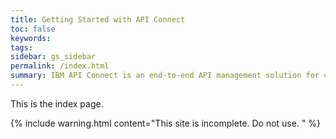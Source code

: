 ```yaml
---
title: Getting Started with API Connect
toc: false
keywords:
tags:
sidebar: gs_sidebar
permalink: /index.html
summary: IBM API Connect is an end-to-end API management solution for creating, running, managing, and securing APIs.
---
```

This is the index page.

{% include warning.html content="This site is incomplete.  Do not use.
" %}
